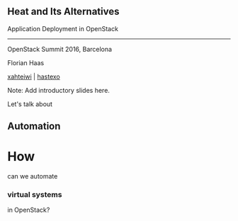 ## Heat and Its Alternatives

Application Deployment in OpenStack

****

OpenStack Summit 2016, Barcelona

Florian Haas

[xahteiwi](//twitter.com/xahteiwi) | [hastexo](//www.hastexo.com/who/florian)

Note: Add introductory slides here.


Let's talk about
## Automation


# How
can we automate
### virtual systems
in OpenStack?
